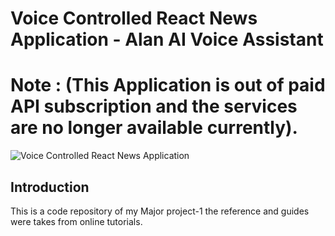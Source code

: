 # Voice Controlled React News Application - Alan AI Voice Assistant

# Note : (This Application is out of paid API subscription and the services are no longer available currently).

[Live Site]:https://saurav-dev-august21.netlify.app/

![Voice Controlled React News Application](https://i.ibb.co/SVyK6Nh/Screenshot-2020-08-03-at-21-24-23.png)

## Introduction
This is a code repository of my Major project-1 the reference and guides were takes from online tutorials.

